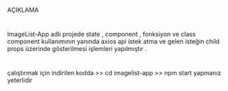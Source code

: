   AÇIKLAMA 
  #
ImageList-App adlı projede state , component , fonksiyon ve class component kullanımının yanında 
 axios api istek atma ve gelen isteğin child props üzerinde gösterilmesi işlemleri yapılmıştır .
 
 
 # 
 çalıştırmak için indirilen kodda >> cd imagelist-app  >> npm start yapmanız yeterlidir
